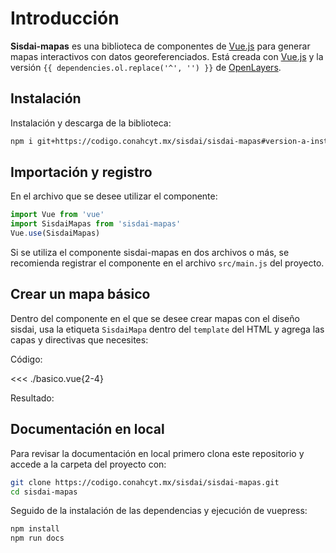 <script setup>
import EjemploBasico from "./basico.vue";
import { dependencies, version } from './../../package.json'
</script>
# Introducción

**Sisdai-mapas** es una biblioteca de componentes de [Vue.js](https://vuejs.org/) para generar mapas interactivos con datos georeferenciados. Está creada con [Vue.js](https://vuejs.org/) y la versión `{{ dependencies.ol.replace('^', '') }}` de [OpenLayers](https://openlayers.org/).

## Instalación

Instalación y descarga de la biblioteca:

```sh
npm i git+https://codigo.conahcyt.mx/sisdai/sisdai-mapas#version-a-instalar
```

## Importación y registro

En el archivo que se desee utilizar el componente:

```js
import Vue from 'vue'
import SisdaiMapas from 'sisdai-mapas'
Vue.use(SisdaiMapas)
```

Si se utiliza el componente sisdai-mapas en dos archivos o más, se recomienda registrar el componente en el archivo `src/main.js` del proyecto.

## Crear un mapa básico

Dentro del componente en el que se desee crear mapas con el diseño sisdai, usa la etiqueta `SisdaiMapa` dentro del `template` del HTML y agrega las capas y directivas que necesites:

Código:

<!-- <<< @/.vitepress/components/basico.vue{2-4} -->

<<< ./basico.vue{2-4}

Resultado:

<EjemploBasico />

## Documentación en local

Para revisar la documentación en local primero clona este repositorio y accede a la carpeta del proyecto con:

```bash
git clone https://codigo.conahcyt.mx/sisdai/sisdai-mapas.git
cd sisdai-mapas
```

Seguido de la instalación de las dependencias y ejecución de vuepress:

```bash
npm install
npm run docs
```

<!-- Se habilitara en [localhost:5173](http://localhost:5173) (por defecto). -->
